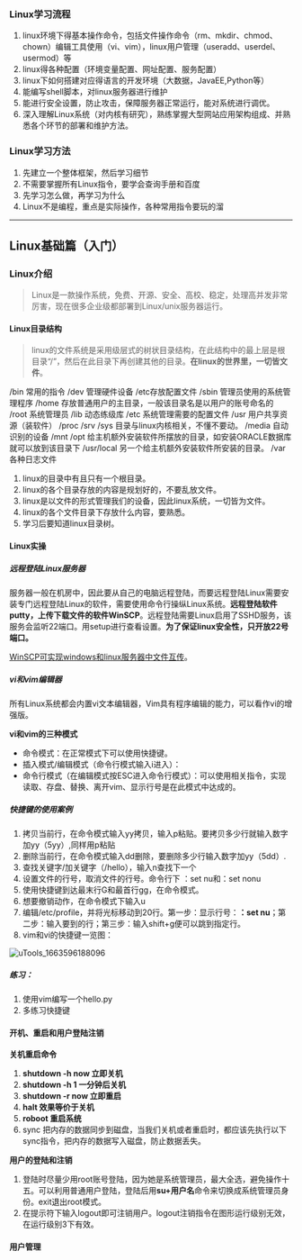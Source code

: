 ### Linux学习流程
1. linux环境下得基本操作命令，包括文件操作命令（rm、mkdir、chmod、chown）编辑工具使用（vi、vim），linux用户管理（useradd、userdel、usermod）等
2. linux得各种配置（环境变量配置、网址配置、服务配置）
3. linux下如何搭建对应得语言的开发环境（大数据，JavaEE,Python等）
4. 能编写shell脚本，对linux服务器进行维护
5. 能进行安全设置，防止攻击，保障服务器正常运行，能对系统进行调优。
6. 深入理解Linux系统（对内核有研究），熟练掌握大型网站应用架构组成、并熟悉各个环节的部署和维护方法。

### Linux学习方法

1. 先建立一个整体框架，然后学习细节
2. 不需要掌握所有Linux指令，要学会查询手册和百度
3. 先学习怎么做，再学习为什么
4. Linux不是编程，重点是实际操作，各种常用指令要玩的溜

---
## Linux基础篇（入门）

### Linux介绍

> Linux是一款操作系统，免费、开源、安全、高校、稳定，处理高并发非常厉害，现在很多企业级都部署到Linux/unix服务器运行。 

#### Linux目录结构

> linux的文件系统是采用级层式的树状目录结构，在此结构中的最上层是根目录“/”，然后在此目录下再创建其他的目录。**在linux的世界里，一切皆文件**。

/bin 常用的指令  /dev  管理硬件设备 /etc存放配置文件 /sbin 管理员使用的系统管理程序  /home 存放普通用户的主目录，一般该目录名是以用户的账号命名的 /root 系统管理员 /lib 动态练级库 /etc 系统管理需要的配置文件 /usr 用户共享资源（装软件） /proc /srv /sys 目录与linux内核相关，不懂不要动。 /media 自动识别的设备 /mnt /opt 给主机额外安装软件所摆放的目录，如安装ORACLE数据库就可以放到该目录下  /usr/local 另一个给主机额外安装软件所安装的目录。  /var 各种日志文件

1. linux的目录中有且只有一个根目录。
2. linux的各个目录存放的内容是规划好的，不要乱放文件。
3. linux是以文件的形式管理我们的设备，因此linux系统，一切皆为文件。
4. linux的各个文件目录下存放什么内容，要熟悉。
5. 学习后要知道linux目录树。

#### Linux实操

##### 远程登陆Linux服务器

服务器一般在机房中，因此要从自己的电脑远程登陆，而要远程登陆Linux需要安装专门远程登陆Linux的软件，需要使用命令行操纵Linux系统。**远程登陆软件putty，上传下载文件的软件WinSCP**。远程登陆需要Linux启用了SSHD服务，该服务会监听22端口。用setup进行查看设置。**为了保证linux安全性，只开放22号端口。**

[WinSCP可实现windows和linux服务器中文件互传](https://blog.csdn.net/weixin_53488443/article/details/120574406)。

##### vi和vim编辑器

 所有Linux系统都会内置vi文本编辑器，Vim具有程序编辑的能力，可以看作vi的增强版。

**vi和vim的三种模式**

* 命令模式：在正常模式下可以使用快捷键。
* 插入模式/编辑模式（命令行模式输入i进入）：
* 命令行模式（在编辑模式按ESC进入命令行模式）：可以使用相关指令，实现读取、存盘、替换、离开vim、显示行号是在此模式中达成的。

##### 快捷键的使用案例

1. 拷贝当前行，在命令模式输入yy拷贝，输入p粘贴。要拷贝多少行就输入数字加yy（5yy）,同样用p粘贴
2. 删除当前行，在命令模式输入dd删除，要删除多少行输入数字加yy（5dd）.
3. 查找关键字/加关键字（/hello），输入n查找下一个
4. 设置文件的行号，取消文件的行号。命令行下 ：set nu和：set nonu
5. 使用快捷键到达最末行G和最首行gg，在命令模式。
6. 想要撤销动作，在命令模式下输入u
7. 编辑/etc/profile，并将光标移动到20行。第一步：显示行号：**：set nu**；第二步：输入要到的行；第三步：输入shift+g便可以跳到指定行。
8. vim和vi的快捷键一览图：

![uTools_1663596188096](D:\桌面\文件\git\LinuxLearning\uTools_1663596188096.png)

##### 练习：

1. 使用vim编写一个hello.py
2. 多练习快捷键

#### 开机、重启和用户登陆注销

**关机重启命令** 

1. **shutdown -h now 立即关机** 
2. **shutdown -h 1  一分钟后关机**
3. **shutdown -r now 立即重启**
4. **halt 效果等价于关机**
5. **roboot 重启系统**
6. sync 把内存的数据同步到磁盘，当我们关机或者重启时，都应该先执行以下sync指令，把内存的数据写入磁盘，防止数据丢失。

**用户的登陆和注销**

1. 登陆时尽量少用root账号登陆，因为她是系统管理员，最大全选，避免操作十五。可以利用普通用户登陆，登陆后用**su+用户名**命令来切换成系统管理员身份。exit退出root模式。
2. 在提示符下输入logout即可注销用户。logout注销指令在图形运行级别无效，在运行级别3下有效。

#### 用户管理



